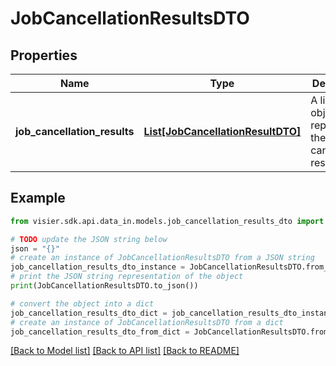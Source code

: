 # JobCancellationResultsDTO


## Properties

Name | Type | Description | Notes
------------ | ------------- | ------------- | -------------
**job_cancellation_results** | [**List[JobCancellationResultDTO]**](JobCancellationResultDTO.md) | A list of objects representing the job cancellation results. | [optional] 

## Example

```python
from visier.sdk.api.data_in.models.job_cancellation_results_dto import JobCancellationResultsDTO

# TODO update the JSON string below
json = "{}"
# create an instance of JobCancellationResultsDTO from a JSON string
job_cancellation_results_dto_instance = JobCancellationResultsDTO.from_json(json)
# print the JSON string representation of the object
print(JobCancellationResultsDTO.to_json())

# convert the object into a dict
job_cancellation_results_dto_dict = job_cancellation_results_dto_instance.to_dict()
# create an instance of JobCancellationResultsDTO from a dict
job_cancellation_results_dto_from_dict = JobCancellationResultsDTO.from_dict(job_cancellation_results_dto_dict)
```
[[Back to Model list]](../README.md#documentation-for-models) [[Back to API list]](../README.md#documentation-for-api-endpoints) [[Back to README]](../README.md)



